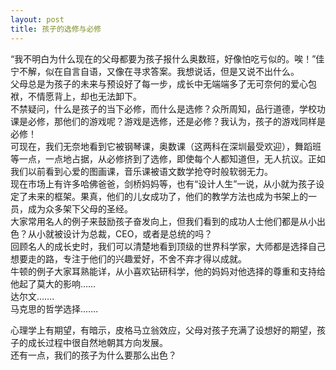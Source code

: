 ```yaml
---
layout: post
title: 孩子的选修与必修
---
```


<p>“我不明白为什么现在的父母都要为孩子报什么奥数班，好像怕吃亏似的。唉！”佳宁不解，似在自言自语，又像在寻求答案。我想说话，但是又说不出什么。<br />
父母总是为孩子的未来与预设好了每一步，成长中无端端多了无可奈何的爱心包袱，不情愿背上，却也无法卸下。<br />
不禁疑问，什么是孩子的当下必修，而什么是选修？众所周知，品行道德，学校功课是必修，那他们的游戏呢？游戏是选修，还是必修？我认为，孩子的游戏同样是必修！<br />
可现在，我们无奈地看到它被钢琴课，奥数课（这两科在深圳最受欢迎），舞蹈班等一点，一点地占据，从必修挤到了选修，即使每个人都知道但，无人抗议。正如我们以前看到心爱的图画课，音乐课被语文数学抢夺时般软弱无力。<br />
现在市场上有许多哈佛爸爸，剑桥妈妈等，也有“设计人生”一说，从小就为孩子设定了未来的框架。果真，他们的儿女成功了，他们的教学方法也成为书架上的一员，成为众多架下父母的圣经。<br />
大家常用名人的例子来鼓励孩子奋发向上，但我们看到的成功人士他们都是从小出色？从小就被设计为总裁，CEO，或者是总统的吗？<br />
回顾名人的成长史时，我们可以清楚地看到顶级的世界科学家，大师都是选择自己想要走的路，专注于他们的兴趣爱好，不舍不弃才得以成就。<br />
牛顿的例子大家耳熟能详，从小喜欢钻研科学，他的妈妈对他选择的尊重和支持给他起了莫大的影响……<br />
达尔文…….<br />
马克思的哲学选择…….</p>
<p>心理学上有期望，有暗示，皮格马立翁效应，父母对孩子充满了设想好的期望，孩子的成长过程中很自然地朝其方向发展。<br />
还有一点，我们的孩子为什么要那么出色？</p>
